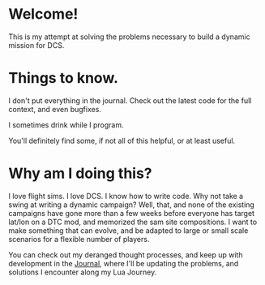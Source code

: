 # Welcome! 

This is my attempt at solving the problems necessary to build a dynamic mission for DCS. 

# Things to know. 

I don't put everything in the journal. Check out the latest code for the full context, and even bugfixes. 

I sometimes drink while I program. 

You'll definitely find some, if not all of this helpful, or at least useful. 

# Why am I doing this?

I love flight sims. I love DCS. I know how to write code. Why not take a swing at writing a dynamic campaign? Well, 
that, and none of the existing campaigns have gone more than a few weeks before everyone has target lat/lon on a DTC 
mod, and memorized the sam site compositions. I want to make something that can evolve, and be adapted to large or small 
scale scenarios for a flexible number of players.

You can check out my deranged thought processes, and keep up with development in the [Journal](./JOURNAL.md), where I'll be updating the problems, and solutions I encounter along
my Lua Journey. 
